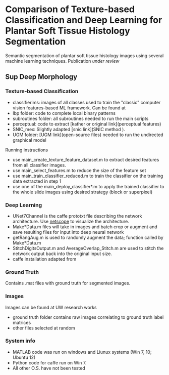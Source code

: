 # Comparison of Texture-based Classification and Deep Learning for Plantar Soft Tissue Histology Segmentation
Semantic segmentation of plantar soft tissue histology images using several machine learning techniques. Publication *under review*



## Sup Deep Morphology
### Texture-based Classification
* classifierims: images of all classes used to train the "classic" computer vision features-based ML framework. Can be found at <UW research works link>
* lbp folder: code to complete local binary patterns
* subroutines folder: all subroutines needed to run the main scripts
* perceptual: code to extract [kather or original link](perceptual features)
* SNIC_mex: Slightly adapted [snic link](SNIC method ). 
* UGM folder: [UGM link](open-source files) needed to run the undirected graphical model

Running instructions
* use main_create_texture_feature_dataset.m to extract desired features from all classifier images. 
* use main_select_features.m to reduce the size of the feature set
* use main_train_classifier_reduced.m to train the classifier on the training data extracted in step 1
* use one of the main_deploy_classifier*.m to apply the trained classifier to the whole slide images using desired strategy (block or superpixel)

### Deep Learning
* UNet7Channel is the caffe prototxt file describing the network architecture. Use [netscope](https://dgschwend.github.io/netscope/#/editor) to visualize the architecture. 
* Make*Data.m files will take in images and batch crop or augment and save resulting files for input into deep neural network
* getRangAug.m is used to randomly augment the data; function called by Make*Data.m
* StitchDigitsOutput.m and AverageOverlap_Stitch.m are used to stitch the network output back into the original input size. 
* caffe installation adapted from []()

### Ground Truth
Contains .mat files with ground truth for segmented images. 

### Images
Images can be found at UW research works
* ground truth folder contains raw images correlating to ground truth label matrices
* other files selected at random



### System info
* MATLAB code was run on windows and Liunux systems (Win 7, 10; Ubuntu 12)
* Python code for caffe run on Win 7. 
* All other O.S. have not been tested
